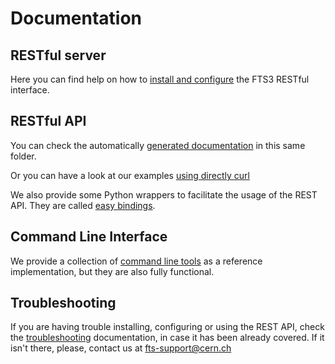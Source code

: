 Documentation
=============

RESTful server
--------------
Here you can find help on how to [install and configure](install.md) the FTS3 RESTful interface.

RESTful API
-----------
You can check the automatically [generated documentation](api.md) in this same folder.

Or you can have a look at our examples [using directly curl](api-examples.md)

We also provide some Python wrappers to facilitate the usage of the REST API. They are called [easy bindings](easy/README.md).

Command Line Interface
----------------------
We provide a collection of [command line tools](cli.md) as a reference implementation, but they are also
fully functional.

Troubleshooting
---------------
If you are having trouble installing, configuring or using the REST API, check the [troubleshooting](troubleshooting.md) documentation, in case it has been already covered.
If it isn't there, please, contact us at <fts-support@cern.ch>
